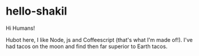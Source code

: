 # hello-shakil

Hi Humans!

Hubot here, I like Node, js and Coffeescript (that's what I'm made of!).
I've had tacos on the moon and find then far superior to Earth tacos.
